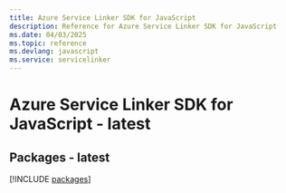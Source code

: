 ```yaml
---
title: Azure Service Linker SDK for JavaScript
description: Reference for Azure Service Linker SDK for JavaScript
ms.date: 04/03/2025
ms.topic: reference
ms.devlang: javascript
ms.service: servicelinker
---
```

# Azure Service Linker SDK for JavaScript - latest
## Packages - latest
[!INCLUDE [packages](service-linker-index.md)]